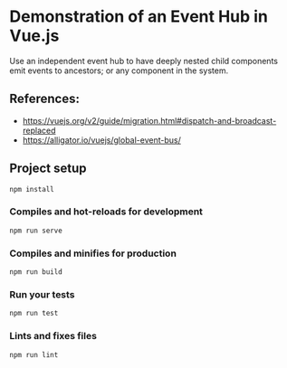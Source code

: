 
# Demonstration of an Event Hub in Vue.js

Use an independent event hub to have deeply nested child components emit events to ancestors; or any component in the system.

## References:
* https://vuejs.org/v2/guide/migration.html#dispatch-and-broadcast-replaced
* https://alligator.io/vuejs/global-event-bus/






## Project setup
```
npm install
```

### Compiles and hot-reloads for development
```
npm run serve
```

### Compiles and minifies for production
```
npm run build
```

### Run your tests
```
npm run test
```

### Lints and fixes files
```
npm run lint
```

